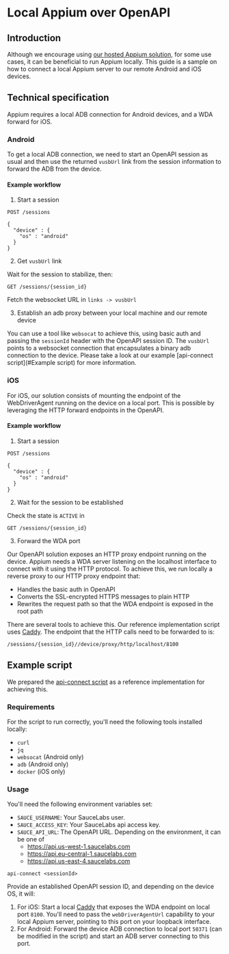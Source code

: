 # Local Appium over OpenAPI

## Introduction
Although we encourage using [our hosted Appium solution](https://docs.saucelabs.com/mobile-apps/automated-testing/appium/), for some use cases, it can be beneficial to run Appium locally. This guide is a sample on how to connect a local Appium server to our remote Android and iOS devices.

## Technical specification

Appium requires a local ADB connection for Android devices, and a WDA forward for iOS.

### Android

To get a local ADB connection, we need to start an OpenAPI session as usual and then use the returned `vusbUrl` link from the session information to forward the ADB from the device.

#### Example workflow

1. Start a session

```
POST /sessions
```

```
{
  "device" : {
    "os" : "android"
  }
}
```

2. Get `vusbUrl` link

Wait for the session to stabilize, then:

```
GET /sessions/{session_id}
```

Fetch the websocket URL in `links -> vusbUrl`

3. Establish an adb proxy between your local machine and our remote device

You can use a tool like `websocat` to achieve this, using basic auth and passing the `sessionId` header with the OpenAPI session ID. The `vusbUrl` points to a websocket connection that encapsulates a binary adb connection to the device. Please take a look at our example [api-connect script](#Example script) for more information.

### iOS

For iOS, our solution consists of mounting the endpoint of the WebDriverAgent running on the device on a local port. This is possible by leveraging the HTTP forward endpoints in the OpenAPI.

#### Example workflow

1. Start a session

```
POST /sessions
```

```
{
  "device" : {
    "os" : "android"
  }
}
```

2. Wait for the session to be established

Check the state is `ACTIVE` in

```
GET /sessions/{session_id}
```

3. Forward the WDA port

Our OpenAPI solution exposes an HTTP proxy endpoint running on the device. Appium needs a WDA server listening on the localhost interface to connect with it using the HTTP protocol. To achieve this, we run locally a reverse proxy to our HTTP proxy endpoint that:
* Handles the basic auth in OpenAPI
* Converts the SSL-encrypted HTTPS messages to plain HTTP
* Rewrites the request path so that the WDA endpoint is exposed in the root path

There are several tools to achieve this. Our reference implementation script uses [Caddy](https://caddyserver.com/). The endpoint that the HTTP calls need to be forwarded to is:

```
/sessions/{session_id}//device/proxy/http/localhost/8100
```

## Example script

We prepared the [api-connect script](scripts/api-connect.sh) as a reference implementation for achieving this.

### Requirements

For the script to run correctly, you'll need the following tools installed locally:

* `curl`
* `jq`
* `websocat` (Android only)
* `adb` (Android only)
* `docker` (iOS only)

### Usage

You'll need the following environment variables set:

* `SAUCE_USERNAME`: Your SauceLabs user.
* `SAUCE_ACCESS_KEY`: Your SauceLabs api access key.
* `SAUCE_API_URL`: The OpenAPI URL. Depending on the environment, it can be one of
    * https://api.us-west-1.saucelabs.com
    * https://api.eu-central-1.saucelabs.com
    * https://api.us-east-4.saucelabs.com

```
api-connect <sessionId>
```

Provide an established OpenAPI session ID, and depending on the device OS, it will:

1. For iOS: Start a local [Caddy](https://caddyserver.com/) that exposes the WDA endpoint on local port `8100`. You'll need to pass the `webDriverAgentUrl` capability to your local Appium server, pointing to this port on your loopback interface.
2. For Android: Forward the device ADB connection to local port `50371` (can be modified in the script) and start an ADB server connecting to this port.
